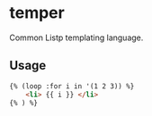 # temper

Common Listp templating language.

## Usage

```html
{% (loop :for i in '(1 2 3)) %}
    <li> {{ i }} </li>
{% ) %}
```
